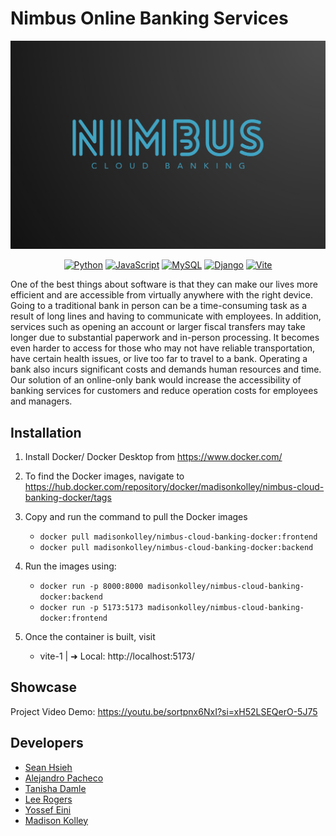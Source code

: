 # Nimbus Online Banking Services

![Nimbus Cloud Banking](github_assets/nimbus_logo.png)

<div align="center">

  <a href="">![Python](https://img.shields.io/badge/python-3670A0?style=for-the-badge&logo=python&logoColor=ffdd54)</a>
  <a href="">![JavaScript](https://img.shields.io/badge/javascript-%23323330.svg?style=for-the-badge&logo=javascript&logoColor=%23F7DF1E)</a>
  <a href="">![MySQL](https://img.shields.io/badge/mysql-4479A1.svg?style=for-the-badge&logo=mysql&logoColor=white)</a>
  <a href="">![Django](https://img.shields.io/badge/django-%23092E20.svg?style=for-the-badge&logo=django&logoColor=white)</a>
  <a href="">![Vite](https://img.shields.io/badge/vite-%23646CFF.svg?style=for-the-badge&logo=vite&logoColor=white)</a>
</div>

One of the best things about software is that they can make our lives more efficient and are accessible from virtually anywhere with the right device. Going to a traditional bank in person can be a time-consuming task as a result of long lines and having to communicate with employees. In addition, services such as opening an account or larger fiscal transfers may take longer due to substantial paperwork and in-person processing. It becomes even harder to access for those who may not have reliable transportation, have certain health issues, or live too far to travel to a bank. Operating a bank also incurs significant costs and demands human resources and time. Our solution of an online-only bank would increase the accessibility of banking services for customers and reduce operation costs for employees and managers. 

## Installation

1. Install Docker/ Docker Desktop from https://www.docker.com/
2. To find the Docker images, navigate to https://hub.docker.com/repository/docker/madisonkolley/nimbus-cloud-banking-docker/tags
3. Copy and run the command to pull the Docker images 
    - `docker pull madisonkolley/nimbus-cloud-banking-docker:frontend`
    - `docker pull madisonkolley/nimbus-cloud-banking-docker:backend`
4. Run the images using:
    - `docker run -p 8000:8000 madisonkolley/nimbus-cloud-banking-docker:backend`
    - `docker run -p 5173:5173 madisonkolley/nimbus-cloud-banking-docker:frontend`

6. Once the container is built, visit 
    - vite-1    |   ➜  Local:   http://localhost:5173/
  
## Showcase
Project Video Demo: https://youtu.be/sortpnx6NxI?si=xH52LSEQerO-5J75 

## Developers

- [Sean Hsieh](https://github.com/ShangchenHsieh)
- [Alejandro Pacheco](https://github.com/Alx455)
- [Tanisha Damle](https://github.com/TanishaD111)
- [Lee Rogers](https://github.com/lrogerscs)
- [Yossef Eini](https://github.com/Yossefgit)
- [Madison Kolley](https://github.com/Meowitsmadi)
